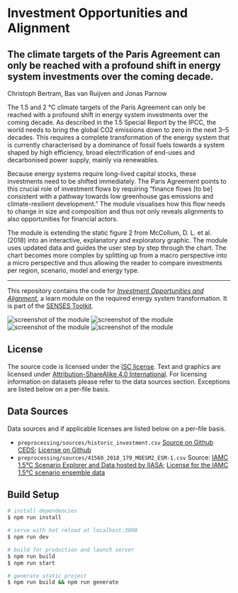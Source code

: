 # Investment Opportunities and Alignment
## The climate targets of the Paris Agreement can only be reached with a profound shift in energy system investments over the coming decade.

Christoph Bertram, Bas van Ruijven and Jonas Parnow

The 1.5 and 2 °C climate targets of the Paris Agreement can only be reached with a profound shift in energy system investments over the coming decade. As described in the 1.5 Special Report by the IPCC, the world needs to bring the global CO2 emissions down to zero in the next 3–5 decades. This requires a complete transformation of the energy system that is currently characterised by a dominance of fossil fuels towards a system shaped by high efficiency, broad electrification of end-uses and decarbonised power supply, mainly via renewables.

Because energy systems require long-lived capital stocks, these investments need to be shifted immediately. The Paris Agreement points to this crucial role of investment flows by requiring “finance flows [to be] consistent with a pathway towards low greenhouse gas emissions and climate-resilient development.” The module visualises how this flow needs to change in size and composition and thus not only reveals alignments to also opportunities for financial actors.

The module is extending the static figure 2 from McCollum, D. L. et al. (2018) into an interactive, explanatory and exploratory graphic. The module uses updated data and guides the user step by step through the chart. The chart becomes more complex by splitting up from a macro perspective into a micro perspective and thus allowing the reader to compare investments per region, scenario, model and energy type.

---

This repository contains the code for [*Investment Opportunities and Alignment*](https://climatescenarios.org/investment-opportunities), a learn module on the required energy system transformation. It is part of the [SENSES Toolkit](https://climatescenarios.org/).

![screenshot of the module](./screenshot_investment_1.jpg)
![screenshot of the module](./screenshot_investment_2.jpg)
![screenshot of the module](./screenshot_investment_3.jpg)
![screenshot of the module](./screenshot_investment_4.jpg)

## License

The source code is licensed under the [ISC license](LICENSE.md). Text and graphics are licensed under [Attribution-ShareAlike 4.0 International](https://creativecommons.org/licenses/by-sa/4.0/). For licensing information on datasets please refer to the data sources section. Exceptions are listed below on a per-file basis.

## Data Sources

Data sources and if applicable licenses are listed below on a per-file basis.

- `preprocessing/sources/historic_investment.csv` [Source on Github CEDS](https://github.com/JGCRI/CEDS/); [License on Github](https://github.com/JGCRI/CEDS/#license-section)
- `preprocessing/sources/41560_2018_179_MOESM2_ESM-1.csv` Source: [IAMC 1.5°C Scenario Explorer and Data hosted by IIASA](https://data.ene.iiasa.ac.at/iamc-1.5c-explorer/#/about); [License for the IAMC 1.5°C scenario ensemble data](https://data.ene.iiasa.ac.at/iamc-1.5c-explorer/#/license)

## Build Setup

``` bash
# install dependencies
$ npm run install

# serve with hot reload at localhost:3000
$ npm run dev

# build for production and launch server
$ npm run build
$ npm run start

# generate static project
$ npm run build && npm run generate
```
